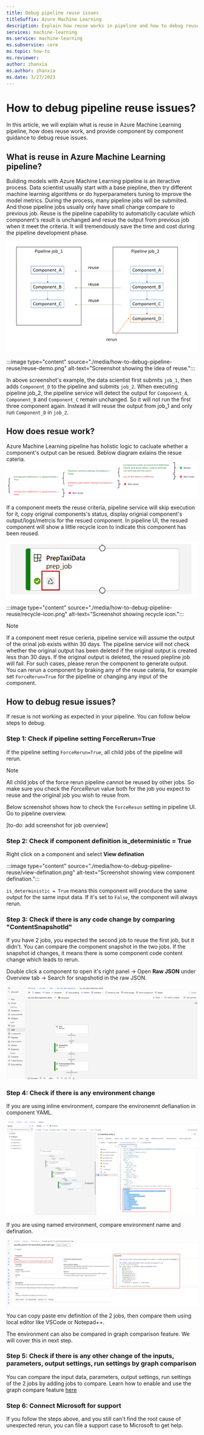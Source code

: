 ```yaml
---
title: Debug pipeline reuse issues
titleSuffix: Azure Machine Learning
description: Explain how reuse works in pipeline and how to debug reuse issues with component by component guidance
services: machine-learning
ms.service: machine-learning
ms.subservice: core
ms.topic: how-to
ms.reviewer: 
author: zhanxia
ms.author: zhanxia
ms.date: 3/27/2023
---
```


# How to debug pipeline reuse issues?

In this article, we will explain what is reuse in Azure Machine Learning pipeline, how does reuse work, and provide component by component guidance to debug resue issues. 

## What is reuse in Azure Machine Learning pipeline?

Building models with Azure Machine Learning pipeline is an iteractive process. Data scientist usually start with a base piepline, then try different machine learning algorithms or do hyperparameters tuning to improve the model metrics. During the process, many pipeline jobs will be submiited. And those pipeline jobs usually only have small change compare to previous job. Reuse is the pipeline capability to automaticlly caculate which component's result is unchanged and resue the output from previous job when it meet the criteria.  It will tremendously save the time and cost during the pipeline development phase. 

![reuse-demo](./media/how-to-debug-pipeline-reuse/reuse-demo.png)

:::image type="content" source="./media/how-to-debug-pipeline-reuse/reuse-demo.png" alt-text="Screenshot showing the idea of reuse.":::

In above screenshot's example, the data scientist first submits `job_1`, then adds `Component_D` to the pipeline and submits `job_2`. When executing pipeline job_2, the pipeline service will detect the output for `Component_A`, `Component_B` and `Component_C` remain unchanged. So it will not run the first three component again. Instead it will reuse the output from job_1 and only run `Component_D` in `job_2`.  
 

## How does resue work?

Azure Machine Learning pipeline has holistic logic to cacluate whether a component's output can be resued. Beblow diagram exlains the resue cateria. 
![reuse-logic](./media/how-to-debug-pipeline-reuse/reuse-logic.png)


If a component meets the reuse criteria, pipeline service will skip execution for it, copy original components's status, display orignial component's output/logs/metrcis for the resued component. In pipeline UI, the resued component will show a little recycle icon to indicate this component has been reused.  

![recycle-icon](./media/how-to-debug-pipeline-reuse/recycle-icon.png)

:::image type="content" source="./media/how-to-debug-pipeline-reuse/recycle-icon.png" alt-text="Screenshot showing recycle icon.":::

>[!Note]
> If a component meet resue cerieria, pipeline service will assume the output of the orinal job exists within 30 days. The pipeline service will not check whether the original output has been deleted if the original output is created less than 30 days. If the original output is deleted, the resued piepline job will fail. For such cases, please rerun the component to generate output. You can rerun a component by braking any of the reuse cateria, for example set `ForceRerun=True` for the pipeline or changing any input of the component.   


## How to debug resue issues?  

If resue is not working as expected in your pipeline. You can follow below steps to debug.

### Step 1: Check if pipeline setting ForceRerun=True

If the pipeline setting `ForceRerun=True`, all child jobs of the pipeline will rerun. 

>[!Note]
> All child jobs of the force rerun pipeline cannot be reused by other jobs. So make sure you check the *ForceRerun* value both for the job you expect to reuse and the original job you wish to reuse from. 



Below screenshot shows how to check the `ForceResun` setting in pipeline UI. Go to pipeline overview.

[to-do: add screenshot for job overview]


### Step 2: Check if component definition is_deterministic = True

Right click on a component and select **View defination**

:::image type="content" source="./media/how-to-debug-pipeline-reuse/view-defination.png" alt-text="Screenshot showing view component defination.":::


`is_deterministic = True` means this component will procduce the same output for the same input data. If it's set to `False`, the component will always rerun.   


### Step 3: Check if there is any code change by comparing "ContentSnapshotId"

If you have 2 jobs, you expected the second job to reuse the first job, but it didn't. You can compare the component snapshot in the two jobs. If the snapshot id changes, it means there is some component code content change which leads to rerun.

Double click a component to open it's  right panel -> Open **Raw JSON** under Overview tab -> Search for snapshotid in the raw JSON.


![check-snapshotid](./media/how-to-debug-pipeline-reuse/check-snapshot.gif)

### Step 4: Check if there is any environment change

If you are using inline environment, compare the environemnt defianation in component YAML. 


![inline-evn](./media/how-to-debug-pipeline-reuse/inline-env.png)

If you are using named environment, compare environment name and defination.

![named-evn](./media/how-to-debug-pipeline-reuse/named-env.png)


You can copy paste env definition of the 2 jobs, then compare them using local editor like VSCode or Notepad++.

The environment can also be compared in graph comparison feature. We will cover this in next step. 

### Step 5: Check if there is any other change of the inputs, parameters, output settings, run settings by graph comparison

You can compare the input data, parameters, output settings, run settings of the 2 jobs by adding jobs to compare. Learn how to enable and use the graph compare feature [here](./how-to-use-pipeline-ui#compare-different-pipelines-to-debug-failure-or-other-unexpected-issues-preview)







### Step 6: Connect Microsoft for support

If you follow the steps above, and you still can't find the root cause of unexpected rerun, you can file a support case to Microsoft to get help. 



